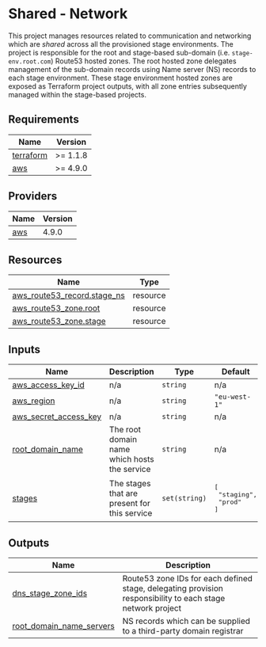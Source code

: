 # Shared - Network

This project manages resources related to communication and networking which are _shared_ across all the provisioned stage environments.
The project is responsible for the root and stage-based sub-domain (i.e. `stage-env.root.com`) Route53 hosted zones.
The root hosted zone delegates management of the sub-domain records using Name server (NS) records to each stage environment.
These stage environment hosted zones are exposed as Terraform project outputs, with all zone entries subsequently managed within the stage-based projects.

<!-- BEGIN_TF_DOCS -->
## Requirements

| Name | Version |
|------|---------|
| <a name="requirement_terraform"></a> [terraform](#requirement\_terraform) | >= 1.1.8 |
| <a name="requirement_aws"></a> [aws](#requirement\_aws) | >= 4.9.0 |

## Providers

| Name | Version |
|------|---------|
| <a name="provider_aws"></a> [aws](#provider\_aws) | 4.9.0 |

## Resources

| Name | Type |
|------|------|
| [aws_route53_record.stage_ns](https://registry.terraform.io/providers/hashicorp/aws/latest/docs/resources/route53_record) | resource |
| [aws_route53_zone.root](https://registry.terraform.io/providers/hashicorp/aws/latest/docs/resources/route53_zone) | resource |
| [aws_route53_zone.stage](https://registry.terraform.io/providers/hashicorp/aws/latest/docs/resources/route53_zone) | resource |

## Inputs

| Name | Description | Type | Default | Required |
|------|-------------|------|---------|:--------:|
| <a name="input_aws_access_key_id"></a> [aws\_access\_key\_id](#input\_aws\_access\_key\_id) | n/a | `string` | n/a | yes |
| <a name="input_aws_region"></a> [aws\_region](#input\_aws\_region) | n/a | `string` | `"eu-west-1"` | no |
| <a name="input_aws_secret_access_key"></a> [aws\_secret\_access\_key](#input\_aws\_secret\_access\_key) | n/a | `string` | n/a | yes |
| <a name="input_root_domain_name"></a> [root\_domain\_name](#input\_root\_domain\_name) | The root domain name which hosts the service | `string` | n/a | yes |
| <a name="input_stages"></a> [stages](#input\_stages) | The stages that are present for this service | `set(string)` | <pre>[<br>  "staging",<br>  "prod"<br>]</pre> | no |

## Outputs

| Name | Description |
|------|-------------|
| <a name="output_dns_stage_zone_ids"></a> [dns\_stage\_zone\_ids](#output\_dns\_stage\_zone\_ids) | Route53 zone IDs for each defined stage, delegating provision responsibility to each stage network project |
| <a name="output_root_domain_name_servers"></a> [root\_domain\_name\_servers](#output\_root\_domain\_name\_servers) | NS records which can be supplied to a third-party domain registrar |
<!-- END_TF_DOCS -->
